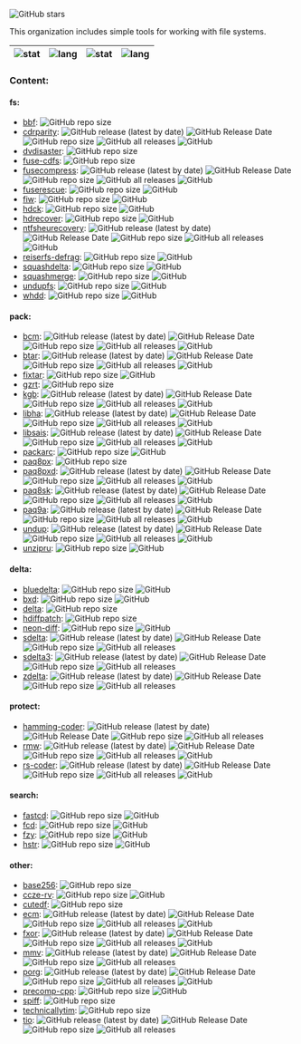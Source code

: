 ![GitHub stars](https://img.shields.io/github/stars/FS-make-simple?style=social)

This organization includes simple tools for working with file systems.

| ![stat](https://github-readme-stats.vercel.app/api?username=zvezdochiot&title_color=58A6FF&text_color=C9D1D9&bg_color=0D1117&hide_border=true&show_icons=true&icon_color=BDC5CD) | ![lang](https://github-readme-stats.vercel.app/api/top-langs/?username=zvezdochiot&title_color=58A6FF&text_color=C9D1D9&bg_color=0D1117&hide_border=true&langs_count=3) | ![stat](https://github-readme-stats.vercel.app/api?username=trapexit&title_color=58A6FF&text_color=C9D1D9&bg_color=0D1117&hide_border=true&show_icons=true&icon_color=BDC5CD) | ![lang](https://github-readme-stats.vercel.app/api/top-langs/?username=trapexit&title_color=58A6FF&text_color=C9D1D9&bg_color=0D1117&hide_border=true&langs_count=3) |
| --- | --- | --- | --- |


### Content:

#### fs:

* [bbf](https://github.com/FS-make-simple/bbf):
![GitHub repo size](https://img.shields.io/github/repo-size/FS-make-simple/bbf)
* [cdrparity](https://github.com/FS-make-simple/cdrparity):
![GitHub release (latest by date)](https://img.shields.io/github/v/release/FS-make-simple/cdrparity)
![GitHub Release Date](https://img.shields.io/github/release-date/FS-make-simple/cdrparity)
![GitHub repo size](https://img.shields.io/github/repo-size/FS-make-simple/cdrparity)
![GitHub all releases](https://img.shields.io/github/downloads/FS-make-simple/cdrparity/total)
![GitHub](https://img.shields.io/github/license/FS-make-simple/cdrparity)
* [dvdisaster](https://github.com/FS-make-simple/dvdisaster):
![GitHub repo size](https://img.shields.io/github/repo-size/FS-make-simple/dvdisaster)
* [fuse-cdfs](https://github.com/FS-make-simple/fuse-cdfs):
![GitHub repo size](https://img.shields.io/github/repo-size/FS-make-simple/fuse-cdfs)
* [fusecompress](https://github.com/FS-make-simple/fusecompress):
![GitHub release (latest by date)](https://img.shields.io/github/v/release/FS-make-simple/fusecompress)
![GitHub Release Date](https://img.shields.io/github/release-date/FS-make-simple/fusecompress)
![GitHub repo size](https://img.shields.io/github/repo-size/FS-make-simple/fusecompress)
![GitHub all releases](https://img.shields.io/github/downloads/FS-make-simple/fusecompress/total)
![GitHub](https://img.shields.io/github/license/FS-make-simple/fusecompress)
* [fuserescue](https://github.com/FS-make-simple/fuserescue):
![GitHub repo size](https://img.shields.io/github/repo-size/FS-make-simple/fuserescue)
![GitHub](https://img.shields.io/github/license/FS-make-simple/fuserescue)
* [fiw](https://github.com/FS-make-simple/fiw):
![GitHub repo size](https://img.shields.io/github/repo-size/FS-make-simple/fiw)
![GitHub](https://img.shields.io/github/license/FS-make-simple/fiw)
* [hdck](https://github.com/FS-make-simple/hdck):
![GitHub repo size](https://img.shields.io/github/repo-size/FS-make-simple/hdck)
![GitHub](https://img.shields.io/github/license/FS-make-simple/hdck)
* [hdrecover](https://github.com/FS-make-simple/hdrecover):
![GitHub repo size](https://img.shields.io/github/repo-size/FS-make-simple/hdrecover)
![GitHub](https://img.shields.io/github/license/FS-make-simple/hdrecover)
* [ntfsheurecovery](https://github.com/FS-make-simple/ntfsheurecovery):
![GitHub release (latest by date)](https://img.shields.io/github/v/release/FS-make-simple/ntfsheurecovery)
![GitHub Release Date](https://img.shields.io/github/release-date/FS-make-simple/ntfsheurecovery)
![GitHub repo size](https://img.shields.io/github/repo-size/FS-make-simple/ntfsheurecovery)
![GitHub all releases](https://img.shields.io/github/downloads/FS-make-simple/ntfsheurecovery/total)
![GitHub](https://img.shields.io/github/license/FS-make-simple/ntfsheurecovery)
* [reiserfs-defrag](https://github.com/FS-make-simple/reiserfs-defrag):
![GitHub repo size](https://img.shields.io/github/repo-size/FS-make-simple/reiserfs-defrag)
![GitHub](https://img.shields.io/github/license/FS-make-simple/reiserfs-defrag)
* [squashdelta](https://github.com/FS-make-simple/squashdelta):
![GitHub repo size](https://img.shields.io/github/repo-size/FS-make-simple/squashdelta)
![GitHub](https://img.shields.io/github/license/FS-make-simple/squashdelta)
* [squashmerge](https://github.com/FS-make-simple/squashmerge):
![GitHub repo size](https://img.shields.io/github/repo-size/FS-make-simple/squashmerge)
![GitHub](https://img.shields.io/github/license/FS-make-simple/squashmerge)
* [undupfs](https://github.com/FS-make-simple/undupfs):
![GitHub repo size](https://img.shields.io/github/repo-size/FS-make-simple/undupfs)
![GitHub](https://img.shields.io/github/license/FS-make-simple/undupfs)
* [whdd](https://github.com/FS-make-simple/whdd):
![GitHub repo size](https://img.shields.io/github/repo-size/FS-make-simple/whdd)
![GitHub](https://img.shields.io/github/license/FS-make-simple/whdd)

#### pack:

* [bcm](https://github.com/FS-make-simple/bcm):
![GitHub release (latest by date)](https://img.shields.io/github/v/release/FS-make-simple/bcm)
![GitHub Release Date](https://img.shields.io/github/release-date/FS-make-simple/bcm)
![GitHub repo size](https://img.shields.io/github/repo-size/FS-make-simple/bcm)
![GitHub all releases](https://img.shields.io/github/downloads/FS-make-simple/bcm/total)
![GitHub](https://img.shields.io/github/license/FS-make-simple/bcm)
* [btar](https://github.com/FS-make-simple/btar):
![GitHub release (latest by date)](https://img.shields.io/github/v/release/FS-make-simple/btar)
![GitHub Release Date](https://img.shields.io/github/release-date/FS-make-simple/btar)
![GitHub repo size](https://img.shields.io/github/repo-size/FS-make-simple/btar)
![GitHub all releases](https://img.shields.io/github/downloads/FS-make-simple/btar/total)
![GitHub](https://img.shields.io/github/license/FS-make-simple/btar)
* [fixtar](https://github.com/FS-make-simple/fixtar):
![GitHub repo size](https://img.shields.io/github/repo-size/FS-make-simple/fixtar)
![GitHub](https://img.shields.io/github/license/FS-make-simple/fixtar)
* [gzrt](https://github.com/FS-make-simple/gzrt):
![GitHub repo size](https://img.shields.io/github/repo-size/FS-make-simple/gzrt)
* [kgb](https://github.com/FS-make-simple/kgb):
![GitHub release (latest by date)](https://img.shields.io/github/v/release/FS-make-simple/kgb)
![GitHub Release Date](https://img.shields.io/github/release-date/FS-make-simple/kgb)
![GitHub repo size](https://img.shields.io/github/repo-size/FS-make-simple/kgb)
![GitHub all releases](https://img.shields.io/github/downloads/FS-make-simple/kgb/total)
![GitHub](https://img.shields.io/github/license/FS-make-simple/kgb)
* [libha](https://github.com/FS-make-simple/libha):
![GitHub release (latest by date)](https://img.shields.io/github/v/release/FS-make-simple/libha)
![GitHub Release Date](https://img.shields.io/github/release-date/FS-make-simple/libha)
![GitHub repo size](https://img.shields.io/github/repo-size/FS-make-simple/libha)
![GitHub all releases](https://img.shields.io/github/downloads/FS-make-simple/libha/total)
![GitHub](https://img.shields.io/github/license/FS-make-simple/libha)
* [libsais](https://github.com/FS-make-simple/libsais):
![GitHub release (latest by date)](https://img.shields.io/github/v/release/FS-make-simple/libsais)
![GitHub Release Date](https://img.shields.io/github/release-date/FS-make-simple/libsais)
![GitHub repo size](https://img.shields.io/github/repo-size/FS-make-simple/libsais)
![GitHub all releases](https://img.shields.io/github/downloads/FS-make-simple/libsais/total)
![GitHub](https://img.shields.io/github/license/FS-make-simple/libsais)
* [packarc](https://github.com/FS-make-simple/packarc):
![GitHub repo size](https://img.shields.io/github/repo-size/FS-make-simple/packarc)
![GitHub](https://img.shields.io/github/license/FS-make-simple/packarc)
* [paq8px](https://github.com/FS-make-simple/paq8px):
![GitHub repo size](https://img.shields.io/github/repo-size/FS-make-simple/paq8px)
* [paq8pxd](https://github.com/FS-make-simple/paq8pxd):
![GitHub release (latest by date)](https://img.shields.io/github/v/release/FS-make-simple/paq8pxd)
![GitHub Release Date](https://img.shields.io/github/release-date/FS-make-simple/paq8pxd)
![GitHub repo size](https://img.shields.io/github/repo-size/FS-make-simple/paq8pxd)
![GitHub all releases](https://img.shields.io/github/downloads/FS-make-simple/paq8pxd/total)
![GitHub](https://img.shields.io/github/license/FS-make-simple/paq8pxd)
* [paq8sk](https://github.com/FS-make-simple/paq8sk):
![GitHub release (latest by date)](https://img.shields.io/github/v/release/FS-make-simple/paq8sk)
![GitHub Release Date](https://img.shields.io/github/release-date/FS-make-simple/paq8sk)
![GitHub repo size](https://img.shields.io/github/repo-size/FS-make-simple/paq8sk)
![GitHub all releases](https://img.shields.io/github/downloads/FS-make-simple/paq8sk/total)
![GitHub](https://img.shields.io/github/license/FS-make-simple/paq8sk)
* [paq9a](https://github.com/FS-make-simple/paq9a):
![GitHub release (latest by date)](https://img.shields.io/github/v/release/FS-make-simple/paq9a)
![GitHub Release Date](https://img.shields.io/github/release-date/FS-make-simple/paq9a)
![GitHub repo size](https://img.shields.io/github/repo-size/FS-make-simple/paq9a)
![GitHub all releases](https://img.shields.io/github/downloads/FS-make-simple/paq9a/total)
![GitHub](https://img.shields.io/github/license/FS-make-simple/paq9a)
* [undup](https://github.com/FS-make-simple/undup):
![GitHub release (latest by date)](https://img.shields.io/github/v/release/FS-make-simple/undup)
![GitHub Release Date](https://img.shields.io/github/release-date/FS-make-simple/undup)
![GitHub repo size](https://img.shields.io/github/repo-size/FS-make-simple/undup)
![GitHub all releases](https://img.shields.io/github/downloads/FS-make-simple/undup/total)
![GitHub](https://img.shields.io/github/license/FS-make-simple/undup)
* [unzipru](https://github.com/FS-make-simple/unzipru):
![GitHub repo size](https://img.shields.io/github/repo-size/FS-make-simple/unzipru)
![GitHub](https://img.shields.io/github/license/FS-make-simple/unzipru)

#### delta:

* [bluedelta](https://github.com/FS-make-simple/bluedelta):
![GitHub repo size](https://img.shields.io/github/repo-size/FS-make-simple/bluedelta)
![GitHub](https://img.shields.io/github/license/FS-make-simple/bluedelta)
* [bxd](https://github.com/FS-make-simple/bxd):
![GitHub repo size](https://img.shields.io/github/repo-size/FS-make-simple/bxd)
![GitHub](https://img.shields.io/github/license/FS-make-simple/bxd)
* [delta](https://github.com/FS-make-simple/delta):
![GitHub repo size](https://img.shields.io/github/repo-size/FS-make-simple/delta)
* [hdiffpatch](https://github.com/FS-make-simple/hdiffpatch):
![GitHub repo size](https://img.shields.io/github/repo-size/FS-make-simple/hdiffpatch)
* [neon-diff](https://github.com/FS-make-simple/neon-diff):
![GitHub repo size](https://img.shields.io/github/repo-size/FS-make-simple/neon-diff)
![GitHub](https://img.shields.io/github/license/FS-make-simple/neon-diff)
* [sdelta](https://github.com/FS-make-simple/sdelta):
![GitHub release (latest by date)](https://img.shields.io/github/v/release/FS-make-simple/sdelta)
![GitHub Release Date](https://img.shields.io/github/release-date/FS-make-simple/sdelta)
![GitHub repo size](https://img.shields.io/github/repo-size/FS-make-simple/sdelta)
![GitHub all releases](https://img.shields.io/github/downloads/FS-make-simple/sdelta/total)
* [sdelta3](https://github.com/FS-make-simple/sdelta3):
![GitHub release (latest by date)](https://img.shields.io/github/v/release/FS-make-simple/sdelta3)
![GitHub Release Date](https://img.shields.io/github/release-date/FS-make-simple/sdelta3)
![GitHub repo size](https://img.shields.io/github/repo-size/FS-make-simple/sdelta3)
![GitHub all releases](https://img.shields.io/github/downloads/FS-make-simple/sdelta3/total)
* [zdelta](https://github.com/FS-make-simple/zdelta):
![GitHub release (latest by date)](https://img.shields.io/github/v/release/FS-make-simple/zdelta)
![GitHub Release Date](https://img.shields.io/github/release-date/FS-make-simple/zdelta)
![GitHub repo size](https://img.shields.io/github/repo-size/FS-make-simple/zdelta)
![GitHub all releases](https://img.shields.io/github/downloads/FS-make-simple/zdelta/total)

#### protect:

* [hamming-coder](https://github.com/FS-make-simple/hamming-coder):
![GitHub release (latest by date)](https://img.shields.io/github/v/release/FS-make-simple/hamming-coder)
![GitHub Release Date](https://img.shields.io/github/release-date/FS-make-simple/hamming-coder)
![GitHub repo size](https://img.shields.io/github/repo-size/FS-make-simple/hamming-coder)
![GitHub all releases](https://img.shields.io/github/downloads/FS-make-simple/hamming-coder/total)
* [rmw](https://github.com/FS-make-simple/rmw):
![GitHub release (latest by date)](https://img.shields.io/github/v/release/FS-make-simple/rmw)
![GitHub Release Date](https://img.shields.io/github/release-date/FS-make-simple/rmw)
![GitHub repo size](https://img.shields.io/github/repo-size/FS-make-simple/rmw)
![GitHub all releases](https://img.shields.io/github/downloads/FS-make-simple/rmw/total)
![GitHub](https://img.shields.io/github/license/FS-make-simple/rmw)
* [rs-coder](https://github.com/FS-make-simple/rs-coder):
![GitHub release (latest by date)](https://img.shields.io/github/v/release/FS-make-simple/rs-coder)
![GitHub Release Date](https://img.shields.io/github/release-date/FS-make-simple/rs-coder)
![GitHub repo size](https://img.shields.io/github/repo-size/FS-make-simple/rs-coder)
![GitHub all releases](https://img.shields.io/github/downloads/FS-make-simple/rs-coder/total)
![GitHub](https://img.shields.io/github/license/FS-make-simple/rs-coder)

#### search:

* [fastcd](https://github.com/FS-make-simple/fastcd):
![GitHub repo size](https://img.shields.io/github/repo-size/FS-make-simple/fastcd)
![GitHub](https://img.shields.io/github/license/FS-make-simple/fastcd)
* [fcd](https://github.com/FS-make-simple/fcd):
![GitHub repo size](https://img.shields.io/github/repo-size/FS-make-simple/fcd)
![GitHub](https://img.shields.io/github/license/FS-make-simple/fcd)
* [fzy](https://github.com/FS-make-simple/fzy):
![GitHub repo size](https://img.shields.io/github/repo-size/FS-make-simple/fzy)
![GitHub](https://img.shields.io/github/license/FS-make-simple/fzy)
* [hstr](https://github.com/FS-make-simple/hstr):
![GitHub repo size](https://img.shields.io/github/repo-size/FS-make-simple/hstr)
![GitHub](https://img.shields.io/github/license/FS-make-simple/hstr)

#### other:

* [base256](https://github.com/FS-make-simple/base256):
![GitHub repo size](https://img.shields.io/github/repo-size/FS-make-simple/base256)
* [ccze-rv](https://github.com/FS-make-simple/ccze-rv):
![GitHub repo size](https://img.shields.io/github/repo-size/FS-make-simple/ccze-rv)
![GitHub](https://img.shields.io/github/license/FS-make-simple/ccze-rv)
* [cutedf](https://github.com/FS-make-simple/cutedf):
![GitHub repo size](https://img.shields.io/github/repo-size/FS-make-simple/cutedf)
* [ecm](https://github.com/FS-make-simple/ecm):
![GitHub release (latest by date)](https://img.shields.io/github/v/release/FS-make-simple/ecm)
![GitHub Release Date](https://img.shields.io/github/release-date/FS-make-simple/ecm)
![GitHub repo size](https://img.shields.io/github/repo-size/FS-make-simple/ecm)
![GitHub all releases](https://img.shields.io/github/downloads/FS-make-simple/ecm/total)
![GitHub](https://img.shields.io/github/license/FS-make-simple/ecm)
* [fxor](https://github.com/FS-make-simple/fxor):
![GitHub release (latest by date)](https://img.shields.io/github/v/release/FS-make-simple/fxor)
![GitHub Release Date](https://img.shields.io/github/release-date/FS-make-simple/fxor)
![GitHub repo size](https://img.shields.io/github/repo-size/FS-make-simple/fxor)
![GitHub all releases](https://img.shields.io/github/downloads/FS-make-simple/fxor/total)
![GitHub](https://img.shields.io/github/license/FS-make-simple/fxor)
* [mmv](https://github.com/FS-make-simple/mmv):
![GitHub release (latest by date)](https://img.shields.io/github/v/release/FS-make-simple/mmv)
![GitHub Release Date](https://img.shields.io/github/release-date/FS-make-simple/mmv)
![GitHub repo size](https://img.shields.io/github/repo-size/FS-make-simple/mmv)
![GitHub all releases](https://img.shields.io/github/downloads/FS-make-simple/mmv/total)
* [porg](https://github.com/FS-make-simple/porg):
![GitHub release (latest by date)](https://img.shields.io/github/v/release/FS-make-simple/porg)
![GitHub Release Date](https://img.shields.io/github/release-date/FS-make-simple/porg)
![GitHub repo size](https://img.shields.io/github/repo-size/FS-make-simple/porg)
![GitHub all releases](https://img.shields.io/github/downloads/FS-make-simple/porg/total)
![GitHub](https://img.shields.io/github/license/FS-make-simple/porg)
* [precomp-cpp](https://github.com/FS-make-simple/precomp-cpp):
![GitHub repo size](https://img.shields.io/github/repo-size/FS-make-simple/precomp-cpp)
![GitHub](https://img.shields.io/github/license/FS-make-simple/precomp-cpp)
* [spiff](https://github.com/FS-make-simple/spiff):
![GitHub repo size](https://img.shields.io/github/repo-size/FS-make-simple/spiff)
* [technicallytim](https://github.com/FS-make-simple/technicallytim):
![GitHub repo size](https://img.shields.io/github/repo-size/FS-make-simple/technicallytim)
* [tio](https://github.com/FS-make-simple/tio):
![GitHub release (latest by date)](https://img.shields.io/github/v/release/FS-make-simple/tio)
![GitHub Release Date](https://img.shields.io/github/release-date/FS-make-simple/tio)
![GitHub repo size](https://img.shields.io/github/repo-size/FS-make-simple/tio)
![GitHub all releases](https://img.shields.io/github/downloads/FS-make-simple/tio/total)
